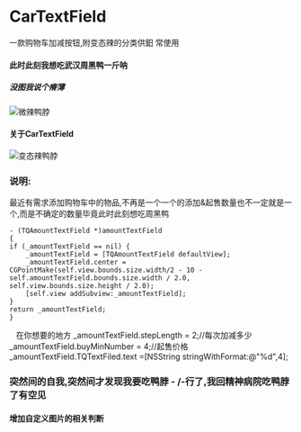 # CarTextField
一款购物车加减按钮,附变态辣的分类供鈤 常使用
#### 此时此刻我想吃武汉周黑鸭一斤呐
##### 没图我说个瘠薄
![微辣鸭脖](https://ww3.sinaimg.cn/large/006tNbRwgy1fd51yp1sumj30d211saec.jpg)
#### 关于CarTextField
![变态辣鸭脖](https://ww2.sinaimg.cn/large/006tNbRwgy1fd5257vgs7j30ku12ajs4.jpg)
### 说明:
最近有需求添加购物车中的物品,不再是一个一个的添加&起售数量也不一定就是一个,而是不确定的数量毕竟此时此刻想吃周黑鸭
    
    - (TQAmountTextField *)amountTextField
    {
    if (_amountTextField == nil) {
        _amountTextField = [TQAmountTextField defaultView];
        _amountTextField.center = CGPointMake(self.view.bounds.size.width/2 - 10 - self.amountTextField.bounds.size.width / 2.0, self.view.bounds.size.height / 2.0);
        [self.view addSubview:_amountTextField];
    }
    return _amountTextField;
    }
    
    在你想要的地方
        _amountTextField.stepLength = 2;//每次加减多少
        _amountTextField.buyMinNumber = 4;//起售价格
        _amountTextField.TQTextFiled.text =[NSString stringWithFormat:@"%d",4];
### 突然间的自我,突然间才发现我要吃鸭脖 - /-行了,我回精神病院吃鸭脖了有空见

#### 增加自定义图片的相关判断
